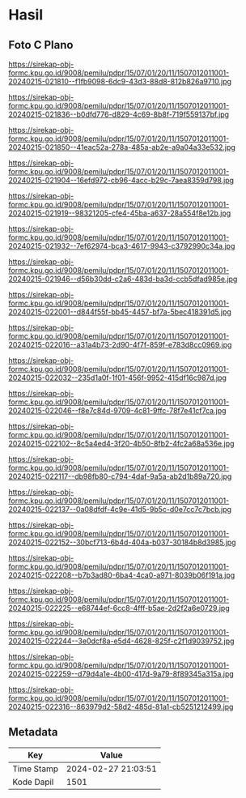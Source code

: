 # Hasil

## Foto C Plano

https://sirekap-obj-formc.kpu.go.id/9008/pemilu/pdpr/15/07/01/20/11/1507012011001-20240215-021810--f1fb9098-6dc9-43d3-88d8-812b826a9710.jpg

https://sirekap-obj-formc.kpu.go.id/9008/pemilu/pdpr/15/07/01/20/11/1507012011001-20240215-021836--b0dfd776-d829-4c69-8b8f-719f559137bf.jpg

https://sirekap-obj-formc.kpu.go.id/9008/pemilu/pdpr/15/07/01/20/11/1507012011001-20240215-021850--41eac52a-278a-485a-ab2e-a9a04a33e532.jpg

https://sirekap-obj-formc.kpu.go.id/9008/pemilu/pdpr/15/07/01/20/11/1507012011001-20240215-021904--16efd972-cb96-4acc-b29c-7aea8359d798.jpg

https://sirekap-obj-formc.kpu.go.id/9008/pemilu/pdpr/15/07/01/20/11/1507012011001-20240215-021919--98321205-cfe4-45ba-a637-28a554f8e12b.jpg

https://sirekap-obj-formc.kpu.go.id/9008/pemilu/pdpr/15/07/01/20/11/1507012011001-20240215-021932--7ef62974-bca3-4617-9943-c3792990c34a.jpg

https://sirekap-obj-formc.kpu.go.id/9008/pemilu/pdpr/15/07/01/20/11/1507012011001-20240215-021946--d56b30dd-c2a6-483d-ba3d-ccb5dfad985e.jpg

https://sirekap-obj-formc.kpu.go.id/9008/pemilu/pdpr/15/07/01/20/11/1507012011001-20240215-022001--d844f55f-bb45-4457-bf7a-5bec418391d5.jpg

https://sirekap-obj-formc.kpu.go.id/9008/pemilu/pdpr/15/07/01/20/11/1507012011001-20240215-022016--a31a4b73-2d90-4f7f-859f-e783d8cc0969.jpg

https://sirekap-obj-formc.kpu.go.id/9008/pemilu/pdpr/15/07/01/20/11/1507012011001-20240215-022032--235d1a0f-1f01-456f-9952-415df16c987d.jpg

https://sirekap-obj-formc.kpu.go.id/9008/pemilu/pdpr/15/07/01/20/11/1507012011001-20240215-022046--f8e7c84d-9709-4c81-9ffc-78f7e41cf7ca.jpg

https://sirekap-obj-formc.kpu.go.id/9008/pemilu/pdpr/15/07/01/20/11/1507012011001-20240215-022102--8c5a4ed4-3f20-4b50-8fb2-4fc2a68a536e.jpg

https://sirekap-obj-formc.kpu.go.id/9008/pemilu/pdpr/15/07/01/20/11/1507012011001-20240215-022117--db98fb80-c794-4daf-9a5a-ab2d1b89a720.jpg

https://sirekap-obj-formc.kpu.go.id/9008/pemilu/pdpr/15/07/01/20/11/1507012011001-20240215-022137--0a08dfdf-4c9e-41d5-9b5c-d0e7cc7c7bcb.jpg

https://sirekap-obj-formc.kpu.go.id/9008/pemilu/pdpr/15/07/01/20/11/1507012011001-20240215-022152--30bcf713-6b4d-404a-b037-30184b8d3985.jpg

https://sirekap-obj-formc.kpu.go.id/9008/pemilu/pdpr/15/07/01/20/11/1507012011001-20240215-022208--b7b3ad80-6ba4-4ca0-a971-8039b06f191a.jpg

https://sirekap-obj-formc.kpu.go.id/9008/pemilu/pdpr/15/07/01/20/11/1507012011001-20240215-022225--e68744ef-6cc8-4fff-b5ae-2d2f2a6e0729.jpg

https://sirekap-obj-formc.kpu.go.id/9008/pemilu/pdpr/15/07/01/20/11/1507012011001-20240215-022244--3e0dcf8a-e5d4-4628-825f-c2f1d9039752.jpg

https://sirekap-obj-formc.kpu.go.id/9008/pemilu/pdpr/15/07/01/20/11/1507012011001-20240215-022259--d79d4a1e-4b00-417d-9a79-8f89345a315a.jpg

https://sirekap-obj-formc.kpu.go.id/9008/pemilu/pdpr/15/07/01/20/11/1507012011001-20240215-022316--863979d2-58d2-485d-81a1-cb5251212499.jpg


## Metadata

| Key        | Value               |
| ---------- | ------------------- |
| Time Stamp | 2024-02-27 21:03:51 |
| Kode Dapil | 1501                |




